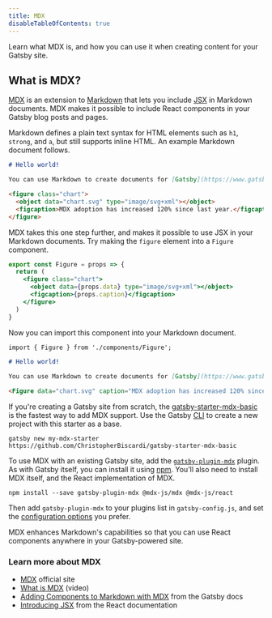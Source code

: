 ```yaml
---
title: MDX
disableTableOfContents: true
---
```


Learn what MDX is, and how you can use it when creating content for your Gatsby site.

## What is MDX?

[MDX](/docs/glossary/#mdx) is an extension to [Markdown](/docs/glossary/markdown/) that lets you include [JSX](/docs/glossary/#jsx) in Markdown documents. MDX makes it possible to include React components in your Gatsby blog posts and pages.

Markdown defines a plain text syntax for HTML elements such as `h1`, `strong`, and `a`, but still supports inline HTML. An example Markdown document follows.

```markdown
# Hello world!

You can use Markdown to create documents for [Gatsby](https://www.gatsbyjs.org/).

<figure class="chart">
  <object data="chart.svg" type="image/svg+xml"></object>
  <figcaption>MDX adoption has increased 120% since last year.</figcaption>
</figure>
```

MDX takes this one step further, and makes it possible to use JSX in your Markdown documents. Try making the `figure` element into a `Figure` component.

```jsx
export const Figure = props => {
  return (
    <figure class="chart">
      <object data={props.data} type="image/svg+xml"></object>
      <figcaption>{props.caption}</figcaption>
    </figure>
  )
}
```

Now you can import this component into your Markdown document.

```markdown
import { Figure } from './components/Figure';

# Hello world!

You can use Markdown to create documents for [Gatsby](https://www.gatsbyjs.org/).

<Figure data="chart.svg" caption="MDX adoption has increased 120% since last year." />
```

If you're creating a Gatsby site from scratch, the [gatsby-starter-mdx-basic](https://github.com/ChristopherBiscardi/gatsby-starter-mdx-basic) is the fastest way to add MDX support. Use the Gatsby [CLI](/docs/glossary/#cli) to create a new project with this starter as a base.

```shell
gatsby new my-mdx-starter https://github.com/ChristopherBiscardi/gatsby-starter-mdx-basic
```

To use MDX with an existing Gatsby site, add the [`gatsby-plugin-mdx`](/packages/gatsby-plugin-mdx/?=gatsby-plugin-mdx) plugin. As with Gatsby itself, you can install it using [npm](/docs/glossary/#npm). You'll also need to install MDX itself, and the React implementation of MDX.

```shell
npm install --save gatsby-plugin-mdx @mdx-js/mdx @mdx-js/react
```

Then add `gatsby-plugin-mdx` to your plugins list in `gatsby-config.js`, and set the [configuration options](/packages/gatsby-plugin-mdx/?=gatsby-plugin-mdx#configuration) you prefer.

MDX enhances Markdown's capabilities so that you can use React components anywhere in your Gatsby-powered site.

### Learn more about MDX

- [MDX](https://mdxjs.com/) official site
- [What is MDX](https://www.youtube.com/watch?v=d2sQiI5NFAM) (video)
- [Adding Components to Markdown with MDX](/docs/mdx/) from the Gatsby docs
- [Introducing JSX](https://reactjs.org/docs/introducing-jsx.html) from the React documentation
